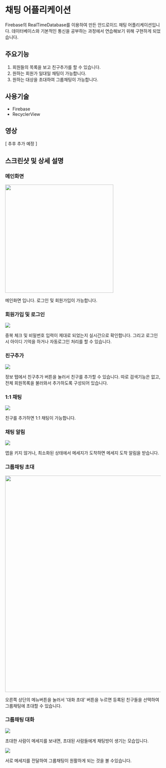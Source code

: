 # 채팅 어플리케이션
Firebase의 RealTimeDatabase를 이용하여 만든 안드로이드 채팅 어플리케이션입니다. 데이터베이스와 기본적인 통신을 공부하는 과정에서 연습해보기 위해 구현하게 되었습니다.


## 주요기능
1. 회원들의 목록을 보고 친구추가를 할 수 있습니다.
2. 원하는 회원가 일대일 채팅이 가능합니다.
3. 원하는 대상을 초대하여 그룹채팅이 가능합니다.

## 사용기술
- Firebase
- RecyclerView

## 영상

[ 추후 추가 예정 ]


## 스크린샷 및 상세 설명

### 메인화면
<img src="/img/001.png" width="350">

메인화면 입니다. 로그인 및 회원가입이 가능합니다.


### 회원가입 및 로그인
<img src="/img/002.png">

중복 체크 및 비밀번호 입력이 제대로 되었는지 실시간으로 확인합니다.
그리고 로그인시 아이디 기억을 하거나 자동로그인 처리를 할 수 있습니다.


### 친구추가
<img src="/img/003.png">

정보 탭에서 친구추가 버튼을 눌러서 친구를 추가할 수 있습니다. 따로 검색기능은 없고, 전체 회원목록을 불러와서 추가하도록 구성되어 있습니다.


### 1:1 채팅
<img src="/img/004.png">

친구를 추가하면 1:1 채팅이 가능합니다.


### 채팅 알림
<img src="/img/005.png">

앱을 키지 않거나, 최소화된 상태에서 메세지가 도착하면 메세지 도착 알림을 받습니다.


### 그룹채팅 초대
<img src="/img/006.png" width="700">

오른쪽 상단의 메뉴버튼을 눌러서 '대화 초대' 버튼을 누르면 등록된 친구들을 선택하여 그룹채팅에 초대할 수 있습니다.


### 그룹채팅 대화
<img src="/img/007.png">

초대한 사람이 메세지를 보내면, 초대된 사람들에게 채팅방이 생기는 모습입니다.

<img src="/img/007-1.png">

서로 메세지를 전달하여 그룹채팅이 원활하게 되는 것을 볼 수있습니다.